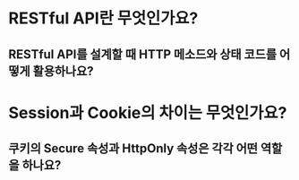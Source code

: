 # RESTful API란 무엇인가요?
## RESTful API를 설계할 때 HTTP 메소드와 상태 코드를 어떻게 활용하나요?
# Session과 Cookie의 차이는 무엇인가요?
## 쿠키의 Secure 속성과 HttpOnly 속성은 각각 어떤 역할을 하나요?